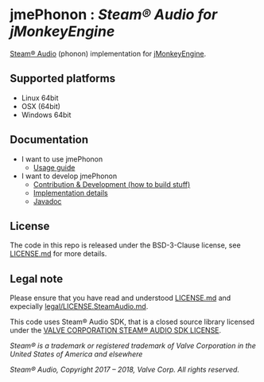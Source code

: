 # **jmePhonon** : _Steam® Audio for jMonkeyEngine_

[Steam® Audio](https://valvesoftware.github.io/steam-audio/) (phonon) implementation for [jMonkeyEngine](http://jmonkeyengine.org/).

## Supported platforms
- Linux 64bit
- OSX (64bit)
- Windows 64bit

## Documentation

- I want to use jmePhonon
  - [Usage guide](docs/Usage.md)
- I want to develop jmePhonon
  - [Contribution & Development (how to build stuff)](docs/ContributionAndDevelopment.md)
  - [Implementation details](docs/ImplementationDetails.md)
  - [Javadoc](todo)


## License
The code in this repo is released under the BSD-3-Clause license, see [LICENSE.md](LICENSE.md) for more details.

## Legal note
Please ensure that you have read and understood [LICENSE.md](LICENDE.md) and expecially  [legal/LICENSE.SteamAudio.md](legal/LICENSE.SteamAudio.md).

This code uses Steam® Audio SDK, that is a closed source library licensed under the [VALVE CORPORATION STEAM® AUDIO SDK LICENSE](legal/LICENSE.SteamAudio.md).

_Steam® is a trademark or registered trademark of Valve Corporation in the United States of America and elsewhere_

_Steam® Audio, Copyright 2017 – 2018, Valve Corp. All rights reserved._
